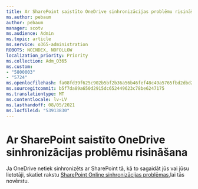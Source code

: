 ```yaml
---
title: Ar SharePoint saistīto OneDrive sinhronizācijas problēmu risināšana
ms.author: pebaum
author: pebaum
manager: scotv
ms.audience: Admin
ms.topic: article
ms.service: o365-administration
ROBOTS: NOINDEX, NOFOLLOW
localization_priority: Priority
ms.collection: Adm_O365
ms.custom:
- "5800003"
- "5724"
ms.openlocfilehash: fa08fd39f625c902b5bf2b36a56b46fef48c49a5765fbd2dbd23dc5b820c5c9f
ms.sourcegitcommit: b5f7da89a650d2915dc652449623c78be6247175
ms.translationtype: MT
ms.contentlocale: lv-LV
ms.lasthandoff: 08/05/2021
ms.locfileid: "53913830"
---
```

# <a name="fix-onedrive-sync-issues-with-sharepoint"></a>Ar SharePoint saistīto OneDrive sinhronizācijas problēmu risināšana

Ja OneDrive netiek sinhronizēts ar SharePoint tā, kā to sagaidāt jūs vai jūsu lietotāji, skatiet rakstu [SharePoint Online sinhronizācijas problēmas,](https://support.office.com/article/fix-sharepoint-online-sync-problems-aaa2d172-8d45-4e94-9c04-5364d04ca2f4?ui=en-US&rs=en-US&ad=US)lai tās novērstu.
